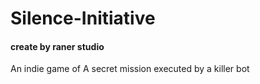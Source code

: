 # Silence-Initiative
#### create by raner studio

An indie game of A secret mission executed  by a killer bot
